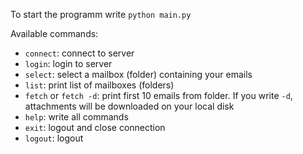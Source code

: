 To start the programm write `python main.py`

Available commands:
* `connect`: connect to server
* `login`: login to server
* `select`: select a mailbox (folder) containing your emails
* `list`: print list of mailboxes (folders)
* `fetch` or `fetch -d`: print first 10 emails from folder. If you write `-d`, attachments will be downloaded on 
  your local disk
* `help`: write all commands
* `exit`: logout and close connection
* `logout`: logout